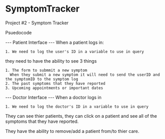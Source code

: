 # SymptomTracker
Project #2 - Symptom Tracker


Psuedocode

--- Patient Interface ---
  When a patient logs in:
  
    1. We need to log the user's ID in a variable to use in query

  they need to have the ability to see 3 things

    1. The form to submmit a new symptom
      When they submit a new symptom it will need to send the userID and the symptomID to the symptom log
    2. The past symptoms that they have reported
    3. Upcoming appointments or important dates

--- Doctor Interface ---
  When a doctor logs in 

    1. We need to log the doctor's ID in a variable to use in query
  
  They can see thier patients, they can 
  click on a patient and see all of the symptoms that they 
  have reported.

  They have the ability to remove/add a patient from/to thier 
  care.